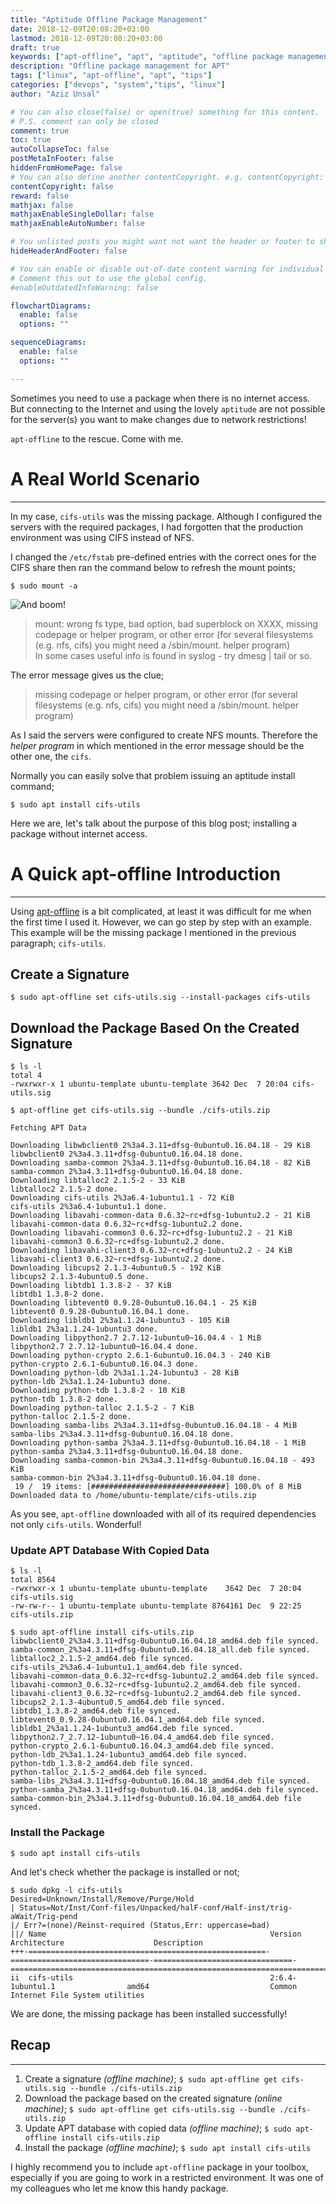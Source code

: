 ```yaml
---
title: "Aptitude Offline Package Management"
date: 2018-12-09T20:08:20+03:00
lastmod: 2018-12-09T20:08:20+03:00
draft: true
keywords: ["apt-offline", "apt", "aptitude", "offline package management", "apt offline", "ubuntu offline package management", "debian offline package management"]
description: "Offline package management for APT"
tags: ["linux", "apt-offline", "apt", "tips"]
categories: ["devops", "system","tips", "linux"]
author: "Aziz Unsal"

# You can also close(false) or open(true) something for this content.
# P.S. comment can only be closed
comment: true
toc: true
autoCollapseToc: false
postMetaInFooter: false
hiddenFromHomePage: false
# You can also define another contentCopyright. e.g. contentCopyright: "This is another copyright."
contentCopyright: false
reward: false
mathjax: false
mathjaxEnableSingleDollar: false
mathjaxEnableAutoNumber: false

# You unlisted posts you might want not want the header or footer to show
hideHeaderAndFooter: false

# You can enable or disable out-of-date content warning for individual post.
# Comment this out to use the global config.
#enableOutdatedInfoWarning: false

flowchartDiagrams:
  enable: false
  options: ""

sequenceDiagrams: 
  enable: false
  options: ""

---
```

Sometimes you need to use a package when there is no internet access. But connecting to the Internet and using the lovely `aptitude` are not possible for the server(s) you want to make changes due to network restrictions!

`apt-offline` to the rescue. Come with me.
<!--more-->

# A Real World Scenario
---
In my case, `cifs-utils` was the missing package. Although I configured the servers with the required packages, I had forgotten that the production environment was using CIFS instead of NFS. 

I changed the `/etc/fstab` pre-defined entries with the correct ones for the CIFS share then ran the command below to refresh the mount points;
```
$ sudo mount -a
```
![And boom!](/blog/boom.png)


> mount: wrong fs type, bad option, bad superblock on XXXX, missing codepage or helper program, or other error (for several filesystems (e.g. nfs, cifs) you might need a /sbin/mount.<type> helper program)  
In some cases useful info is found in syslog - try dmesg | tail or so.


The error message gives us the clue;

>missing codepage or helper program, or other error (for several filesystems (e.g. nfs, cifs) you might need a /sbin/mount.<type> helper program)  

As I said the servers were configured to create NFS mounts. Therefore the *helper program* in which mentioned in the error message should be the other one, the `cifs`.

Normally you can easily solve that problem issuing an aptitude install command;

```
$ sudo apt install cifs-utils
``` 

Here we are, let's talk about the purpose of this blog post; installing a package without internet access. 

# A Quick apt-offline Introduction
---

Using [apt-offline](https://packages.ubuntu.com/xenial/admin/apt-offline) is a bit complicated, at least it was difficult for me when the first time I used it. However, we can go step by step with an example. This example will be the missing package I mentioned in the previous paragraph; `cifs-utils`.

## Create a Signature
```
$ sudo apt-offline set cifs-utils.sig --install-packages cifs-utils
```

## Download the Package Based On the Created Signature

```
$ ls -l
total 4
-rwxrwxr-x 1 ubuntu-template ubuntu-template 3642 Dec  7 20:04 cifs-utils.sig

$ apt-offline get cifs-utils.sig --bundle ./cifs-utils.zip

Fetching APT Data

Downloading libwbclient0 2%3a4.3.11+dfsg-0ubuntu0.16.04.18 - 29 KiB
libwbclient0 2%3a4.3.11+dfsg-0ubuntu0.16.04.18 done.
Downloading samba-common 2%3a4.3.11+dfsg-0ubuntu0.16.04.18 - 82 KiB
samba-common 2%3a4.3.11+dfsg-0ubuntu0.16.04.18 done.
Downloading libtalloc2 2.1.5-2 - 33 KiB
libtalloc2 2.1.5-2 done.
Downloading cifs-utils 2%3a6.4-1ubuntu1.1 - 72 KiB
cifs-utils 2%3a6.4-1ubuntu1.1 done.
Downloading libavahi-common-data 0.6.32~rc+dfsg-1ubuntu2.2 - 21 KiB
libavahi-common-data 0.6.32~rc+dfsg-1ubuntu2.2 done.
Downloading libavahi-common3 0.6.32~rc+dfsg-1ubuntu2.2 - 21 KiB
libavahi-common3 0.6.32~rc+dfsg-1ubuntu2.2 done.
Downloading libavahi-client3 0.6.32~rc+dfsg-1ubuntu2.2 - 24 KiB
libavahi-client3 0.6.32~rc+dfsg-1ubuntu2.2 done.
Downloading libcups2 2.1.3-4ubuntu0.5 - 192 KiB
libcups2 2.1.3-4ubuntu0.5 done.
Downloading libtdb1 1.3.8-2 - 37 KiB
libtdb1 1.3.8-2 done.
Downloading libtevent0 0.9.28-0ubuntu0.16.04.1 - 25 KiB
libtevent0 0.9.28-0ubuntu0.16.04.1 done.
Downloading libldb1 2%3a1.1.24-1ubuntu3 - 105 KiB
libldb1 2%3a1.1.24-1ubuntu3 done.
Downloading libpython2.7 2.7.12-1ubuntu0~16.04.4 - 1 MiB
libpython2.7 2.7.12-1ubuntu0~16.04.4 done.
Downloading python-crypto 2.6.1-6ubuntu0.16.04.3 - 240 KiB
python-crypto 2.6.1-6ubuntu0.16.04.3 done.
Downloading python-ldb 2%3a1.1.24-1ubuntu3 - 28 KiB
python-ldb 2%3a1.1.24-1ubuntu3 done.
Downloading python-tdb 1.3.8-2 - 10 KiB
python-tdb 1.3.8-2 done.
Downloading python-talloc 2.1.5-2 - 7 KiB
python-talloc 2.1.5-2 done.
Downloading samba-libs 2%3a4.3.11+dfsg-0ubuntu0.16.04.18 - 4 MiB
samba-libs 2%3a4.3.11+dfsg-0ubuntu0.16.04.18 done.
Downloading python-samba 2%3a4.3.11+dfsg-0ubuntu0.16.04.18 - 1 MiB
python-samba 2%3a4.3.11+dfsg-0ubuntu0.16.04.18 done.
Downloading samba-common-bin 2%3a4.3.11+dfsg-0ubuntu0.16.04.18 - 493 KiB
samba-common-bin 2%3a4.3.11+dfsg-0ubuntu0.16.04.18 done.
 19 /  19 items: [##############################] 100.0% of 8 MiB
Downloaded data to /home/ubuntu-template/cifs-utils.zip
```

As you see, `apt-offline` downloaded with all of its required dependencies not only `cifs-utils`. Wonderful!

### Update APT Database With Copied Data
```
$ ls -l
total 8564
-rwxrwxr-x 1 ubuntu-template ubuntu-template    3642 Dec  7 20:04 cifs-utils.sig
-rw-rw-r-- 1 ubuntu-template ubuntu-template 8764161 Dec  9 22:25 cifs-utils.zip

$ sudo apt-offline install cifs-utils.zip
libwbclient0_2%3a4.3.11+dfsg-0ubuntu0.16.04.18_amd64.deb file synced.
samba-common_2%3a4.3.11+dfsg-0ubuntu0.16.04.18_all.deb file synced.
libtalloc2_2.1.5-2_amd64.deb file synced.
cifs-utils_2%3a6.4-1ubuntu1.1_amd64.deb file synced.
libavahi-common-data_0.6.32~rc+dfsg-1ubuntu2.2_amd64.deb file synced.
libavahi-common3_0.6.32~rc+dfsg-1ubuntu2.2_amd64.deb file synced.
libavahi-client3_0.6.32~rc+dfsg-1ubuntu2.2_amd64.deb file synced.
libcups2_2.1.3-4ubuntu0.5_amd64.deb file synced.
libtdb1_1.3.8-2_amd64.deb file synced.
libtevent0_0.9.28-0ubuntu0.16.04.1_amd64.deb file synced.
libldb1_2%3a1.1.24-1ubuntu3_amd64.deb file synced.
libpython2.7_2.7.12-1ubuntu0~16.04.4_amd64.deb file synced.
python-crypto_2.6.1-6ubuntu0.16.04.3_amd64.deb file synced.
python-ldb_2%3a1.1.24-1ubuntu3_amd64.deb file synced.
python-tdb_1.3.8-2_amd64.deb file synced.
python-talloc_2.1.5-2_amd64.deb file synced.
samba-libs_2%3a4.3.11+dfsg-0ubuntu0.16.04.18_amd64.deb file synced.
python-samba_2%3a4.3.11+dfsg-0ubuntu0.16.04.18_amd64.deb file synced.
samba-common-bin_2%3a4.3.11+dfsg-0ubuntu0.16.04.18_amd64.deb file synced.
```

### Install the Package
```
$ sudo apt install cifs-utils
```

And let's check whether the package is installed or not;

```
$ sudo dpkg -l cifs-utils
Desired=Unknown/Install/Remove/Purge/Hold
| Status=Not/Inst/Conf-files/Unpacked/halF-conf/Half-inst/trig-aWait/Trig-pend
|/ Err?=(none)/Reinst-required (Status,Err: uppercase=bad)
||/ Name                                                  Version                         Architecture                    Description
+++-=====================================================-===============================-===============================-================================================================================================================
ii  cifs-utils                                            2:6.4-1ubuntu1.1                amd64                           Common Internet File System utilities
```


We are done, the missing package has been installed successfully!

## Recap
---
1. Create a signature *(offline machine)*; `$ sudo apt-offline get cifs-utils.sig --bundle ./cifs-utils.zip`
2. Download the package based on the created signature *(online machine)*; `$ sudo apt-offline get cifs-utils.sig --bundle ./cifs-utils.zip`
3. Update APT database with copied data *(offline machine)*; `$ sudo apt-offline install cifs-utils.zip`
4. Install the package *(offline machine)*; `$ sudo apt install cifs-utils`


I highly recommend you to include `apt-offline` package in your toolbox, especially if you are going to work in a restricted environment. It was one of my colleagues who let me know this handy package.